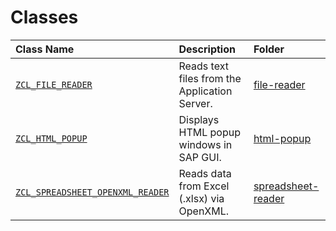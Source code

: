 # Classes

| Class Name                                                                                       | Description                                    | Folder                                         |
|:-------------------------------------------------------------------------------------------------|:-----------------------------------------------|:-----------------------------------------------|
| [`ZCL_FILE_READER`](./file-reader/src/zcl_file_reader.abap)                                      | Reads text files from the Application Server.  | [file-reader](./file-reader)                   |
| [`ZCL_HTML_POPUP`](./html-popup/src/zcl_html_popup.abap)                                         | Displays HTML popup windows in SAP GUI.        | [html-popup](./html-popup)                     |
| [`ZCL_SPREADSHEET_OPENXML_READER`](./spreadsheet-reader/src/zcl_spreadsheet_openxml_reader.abap) | Reads data from Excel (.xlsx) via OpenXML.     | [spreadsheet-reader](./spreadsheet-reader)     |

